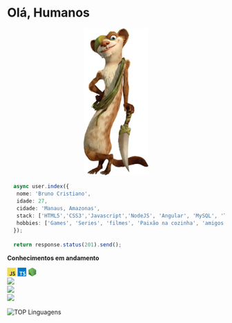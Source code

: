 # Olá, **Humanos**

<p align="center">
  <img  width = 150vh src="buck.png" >
</p>


```typescript
  async user.index({
   nome: 'Bruno Cristiano',
   idade: 27,
   cidade: 'Manaus, Amazonas',
   stack: ['HTML5','CSS3','Javascript','NodeJS', 'Angular', 'MySQL', 'TypeScript'],
   hobbies: ['Games', 'Series', 'filmes', 'Paixão na cozinha', 'amigos', 'café', 'códigos', 'DESAFIOS']
  });

  return response.status(201).send();

```


**Conhecimentos em andamento**  

<code><img height="20" src="https://raw.githubusercontent.com/github/explore/80688e429a7d4ef2fca1e82350fe8e3517d3494d/topics/javascript/javascript.png"></code>
<code><img height="20" src="https://raw.githubusercontent.com/github/explore/80688e429a7d4ef2fca1e82350fe8e3517d3494d/topics/typescript/typescript.png"></code>
<code><img height="20" src="https://raw.githubusercontent.com/github/explore/80688e429a7d4ef2fca1e82350fe8e3517d3494d/topics/nodejs/nodejs.png"></code>  
<code><img height="20" src="https://upload.wikimedia.org/wikipedia/commons/thumb/c/cf/Angular_full_color_logo.svg/250px-Angular_full_color_logo.svg.png"></code>  
<code><img height="20" src="https://upload.wikimedia.org/wikipedia/commons/thumb/6/61/HTML5_logo_and_wordmark.svg/1200px-HTML5_logo_and_wordmark.svg.png"></code>  
<code><img height="20" src="https://diegomariano.com/wp-content/uploads/2020/08/logo-2582747_640-e1597771254582.png"></code>  


  ![TOP Linguagens](https://github-readme-stats.vercel.app/api/top-langs/?username=Bruno-Christiano&layout=compact&theme=dracula)
  
  
